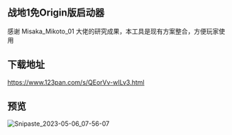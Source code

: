 ## 战地1免Origin版启动器

感谢 Misaka_Mikoto_01 大佬的研究成果，本工具是现有方案整合，方便玩家使用

## 下载地址

https://www.123pan.com/s/QEorVv-wILv3.html

## 预览

![Snipaste_2023-05-06_07-56-07](https://user-images.githubusercontent.com/28080853/236586788-83d8ca5b-6361-4c36-a615-96c70a1b9a16.png)
